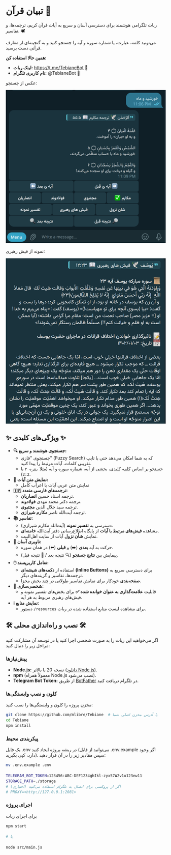 # تبیان قرآن 📖

ربات تلگرامی هوشمند برای دسترسی آسان و سریع به آیات قرآن کریم، ترجمه‌ها، و تفاسیر. 🕊️

می‌تونید کلمه، عبارت، یا شماره سوره و آیه را جستجو کنید و به گنجینه‌ای از معارف قرآنی دست برسید.

**همین حالا استفاده کن:**

* **لینک ربات:** <https://t.me/TebianeBot> 🔗
* **نام کاربری تلگرام:** @TebianeBot 🤖

عکس از جستجو:

![پیش‌نمایش ربات تبیان](./image.png)

نمونه از فیش رهبری:

![فیش رهبری](./image-1.png)

## ✨ ویژگی‌های کلیدی ✨

* **🔍 جستجوی هوشمند و سریع:**
  * جستجوی "فازی" (Fuzzy Search) که به شما امکان می‌دهد حتی با تایپ تقریبی کلمات، آیات مرتبط را پیدا کنید.
  * جستجو بر اساس کلمه کلیدی، بخشی از آیه، شماره سوره و آیه (مثلا `بقره ۲` یا `2:2`).
* **📜 نمایش متن آیات:**
  * نمایش متن عربی آیات با اعراب کامل
* **🇮🇷 ترجمه‌های فارسی متعدد:**
  * ترجمه استاد حسین **انصاریان**.
  * ترجمه دکتر محمد مهدی **فولادوند**.
  * ترجمه سید جلال الدین **مجتبوی**.
  * ترجمه آیت‌الله ناصر **مکارم شیرازی**.
* **📚 تفاسیر:**
  * دسترسی به **تفسیر نمونه** (آیت‌الله مکارم شیرازی).
  * مشاهده **فیش‌های مرتبط با آیات** از پایگاه اطلاع‌رسانی دفتر آیت‌الله **خامنه‌ای**.
  * نمایش **شأن نزول** آیات از سایت اهل‌البیت.
* **🧭 ناوبری آسان:**
  * حرکت به آیه **بعدی** (➡️) و **قبلی** (⬅️) در همان سوره.
  * پیمایش بین **نتایج جستجو** (🔍 نتیجه بعد / 🔎 نتیجه قبل).
* **🖱️ تعامل کاربرپسند:**
  * استفاده از **دکمه‌های شیشه‌ای (Inline Buttons)** برای دسترسی سریع به ترجمه‌ها، تفاسیر و گزینه‌های دیگر.
  * **صفحه‌بندی** خودکار برای نمایش تفاسیر طولانی در چند بخش مجزا.
* **📌 شخصی‌سازی:**
  * قابلیت **علامت‌گذاری به عنوان خوانده شده ✅** برای بخش‌های تفسیر نمونه و فیش‌های رهبری مربوط به هر آیه.
* **ℹ️ نمایش منابع:**
  * دستور `/resources` برای مشاهده لیست منابع استفاده شده در ربات.

## 🛠️ نصب و راه‌اندازی محلی 🛠️

اگر می‌خواهید این ربات را به صورت شخصی اجرا کنید یا در توسعه آن مشارکت کنید مراحل زیر را دنبال کنید:

### پیش‌نیازها

* **Node.js:** نسخه 20 یا بالاتر ([دانلود Node.js](https://nodejs.org/)).
* **npm** (معمولاً همراه Node.js نصب می‌شود).
* **Telegram Bot Token:** از طریق [BotFather](https://t.me/BotFather) در تلگرام دریافت کنید.

### کلون و نصب وابستگی‌ها

مخزن پروژه را کلون و وابستگی‌ها را نصب کنید:

```bash
git clone https://github.com/mlibre/Tebiane  # یا آدرس مخزن اصلی شما
cd Tebiane
npm install
```

### پیکربندی محیط

یک فایل .env در ریشه پروژه ایجاد کنید (می‌توانید از فایل .env.example اگر وجود دارد، کپی بگیرید). سپس مقادیر زیر را در آن قرار دهید:

```bash
mv .env.example .env

TELEGRAM_BOT_TOKEN=123456:ABC-DEF1234ghIkl-zyx57W2v1u123ew11
STORAGE_PATH=./storage
# (اختیاری) اگر از پروکسی برای اتصال به تلگرام استفاده می‌کنید
# PROXY=<http://127.0.0.1:2081>
```

### اجرای پروژه

برای اجرای ربات

```bash
npm start

# یا

node src/main.js
```
